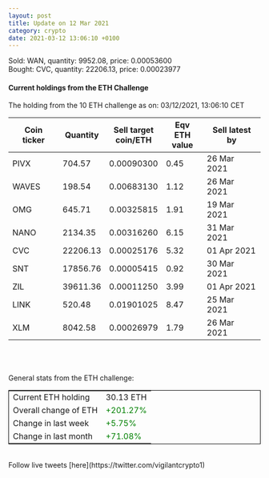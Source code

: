 ```yaml
---
layout: post
title: Update on 12 Mar 2021
category: crypto
date: 2021-03-12 13:06:10 +0100
---
```

<!-- Global site tag (gtag.js) - Google Analytics -->
<script async src="https://www.googletagmanager.com/gtag/js?id=UA-103831149-5"></script>
<script>
  window.dataLayer = window.dataLayer || [];
  function gtag(){dataLayer.push(arguments);}
  gtag('js', new Date());

  gtag('config', 'UA-103831149-5');
</script>
Sold: WAN, quantity:      9952.08, price:   0.00053600<br>Bought: CVC, quantity:     22206.13, price:   0.00023977<br>

#### Current holdings from the ETH Challenge

The holding from the 10 ETH challenge as on: 03/12/2021, 13:06:10 CET

|Coin ticker|Quantity|Sell target<br>coin/ETH|Eqv ETH<br>value|Sell latest by|
|-----------|--------|-----------|-----------|--------------|
PIVX|704.57|  0.00090300|0.45|26 Mar 2021|
WAVES|198.54|  0.00683130|1.12|26 Mar 2021|
OMG|645.71|  0.00325815|1.91|19 Mar 2021|
NANO|2134.35|  0.00316260|6.15|31 Mar 2021|
CVC|22206.13|  0.00025176|5.32|01 Apr 2021|
SNT|17856.76|  0.00005415|0.92|30 Mar 2021|
ZIL|39611.36|  0.00011250|3.99|01 Apr 2021|
LINK|520.48|  0.01901025|8.47|25 Mar 2021|
XLM|8042.58|  0.00026979|1.79|26 Mar 2021|

<br>
<br>
<br>
General stats from the ETH challenge:

<table style="border:1px solid black;margin-left:auto;margin-right:auto;">
	<tbody>
	<tr>
		<td>Current ETH holding</td>
		<td>     30.13 ETH</td>
	</tr>
	<tr>
		<td>Overall change of ETH</td>
		<td><font color="green">+201.27%</font></td>
	</tr>
	<tr>
		<td>Change in last week</td>
		<td><font color="green">+5.75%</font></td>
	</tr>
	<tr>
		<td>Change in last month</td>
		<td><font color="green">+71.08%</font></td>
	</tr>
	</tbody>
</table>

<br>
Follow live tweets [here](https://twitter.com/vigilantcrypto1)
<br>
<br>